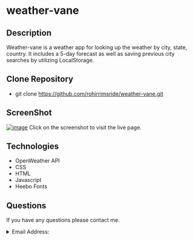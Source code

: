 # weather-vane

## Description
Weather-vane is a weather app for looking up the weather by city, state, country.  It includes a 5-day forecast as well as saving previous city searches by utilizing LocalStorage.  

## Clone Repository

- git clone https://github.com/rohirrimsride/weather-vane.git

## ScreenShot

[![image](https://user-images.githubusercontent.com/96882225/173377978-acd23fb4-2bca-4fff-969a-9f81149aa1d7.png)](https://rohirrimsride.github.io/weather-vane/)
Click on the screenshot to visit the live page.

## Technologies

- OpenWeather API
- CSS
- HTML
- Javascript
- Heebo Fonts

## Questions
  If you have any questions please contact me.

  <details>
  <summary>Email Address:</summary>
  dave.barnes23@gmail.com
  </details>
